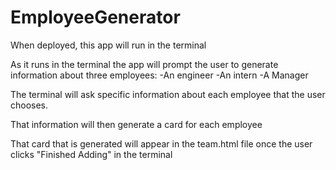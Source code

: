 # EmployeeGenerator

When deployed, this app will run in the terminal

As it runs in the terminal the app will prompt the user to generate information about three employees:
-An engineer
-An intern
-A Manager

The terminal will ask specific information about each employee that the user chooses.

That information will then generate a card for each employee

That card that is generated will appear in the team.html file once the user clicks "Finished Adding" in the terminal
